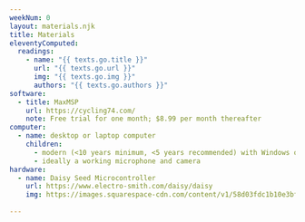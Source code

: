 ```yaml
---
weekNum: 0
layout: materials.njk
title: Materials
eleventyComputed:
  readings:
    - name: "{{ texts.go.title }}"
      url: "{{ texts.go.url }}"
      img: "{{ texts.go.img }}"
      authors: "{{ texts.go.authors }}"
software:
  - title: MaxMSP
    url: https://cycling74.com/
    note: Free trial for one month; $8.99 per month thereafter
computer:
  - name: desktop or laptop computer
    children:
      - modern (<10 years minimum, <5 years recommended) with Windows or Mac
      - ideally a working microphone and camera
hardware:
  - name: Daisy Seed Microcontroller
    url: https://www.electro-smith.com/daisy/daisy
    img: https://images.squarespace-cdn.com/content/v1/58d03fdc1b10e3bf442567b8/1585761650581-5ULPVWODELKT63X2XYNW/ES_Daisy_Seed_Blurred_Codec.jpg?format=750w
 
---
```

